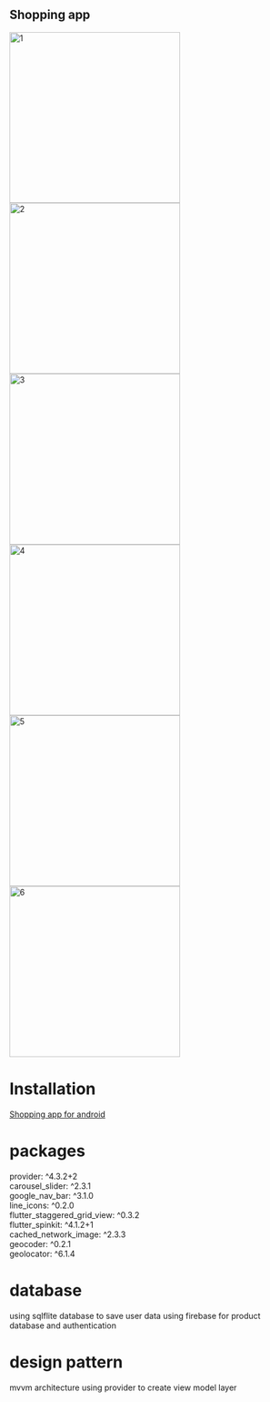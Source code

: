 ## Shopping app
<img src="screen shot from app/1.jpg" alt="1" height="300"/> <img src="screen shot from app/2.jpg" alt="2" height="300"/> <img src="screen shot from app/3.jpg" alt="3" height="300"/> <img src="screen shot from app/4.jpg" alt="4" height="300"/> <img src="screen shot from app/5.jpg" alt="5" height="300"/> <img src="screen shot from app/6.jpg" alt="6" height="300"/> 

# Installation
[Shopping app for android](https://github.com/mano1997max/qurank_hyatek_app/tree/master/quran%20for%20android) 


# packages
  provider: ^4.3.2+2  
  carousel_slider: ^2.3.1  
  google_nav_bar: ^3.1.0  
  line_icons: ^0.2.0  
  flutter_staggered_grid_view: ^0.3.2  
  flutter_spinkit: ^4.1.2+1  
  cached_network_image: ^2.3.3  
  geocoder: ^0.2.1  
  geolocator: ^6.1.4  
  
# database
  using sqlflite database to save user data 
  using firebase for product database and authentication

# design pattern 
  mvvm architecture using provider to create view model layer 
  
